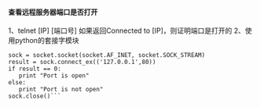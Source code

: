 #### 查看远程服务器端口是否打开
1、telnet [IP] [端口号]
如果返回Connected to [IP]，则证明端口是打开的
2、使用python的套接字模块
```import socket
sock = socket.socket(socket.AF_INET, socket.SOCK_STREAM)
result = sock.connect_ex(('127.0.0.1',80))
if result == 0:
   print "Port is open"
else:
   print "Port is not open"
sock.close()```
